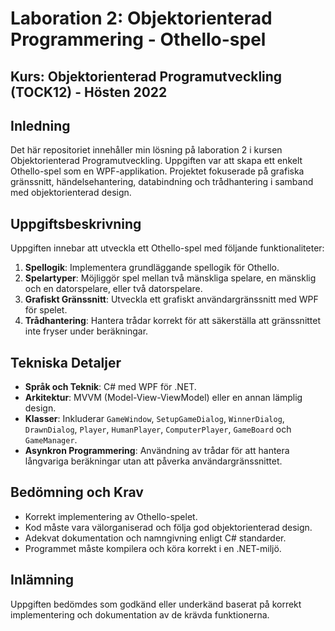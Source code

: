 # Laboration 2: Objektorienterad Programmering - Othello-spel

## Kurs: Objektorienterad Programutveckling (TOCK12) - Hösten 2022

## Inledning
Det här repositoriet innehåller min lösning på laboration 2 i kursen Objektorienterad Programutveckling. Uppgiften var att skapa ett enkelt Othello-spel som en WPF-applikation. Projektet fokuserade på grafiska gränssnitt, händelsehantering, databindning och trådhantering i samband med objektorienterad design.

## Uppgiftsbeskrivning
Uppgiften innebar att utveckla ett Othello-spel med följande funktionaliteter:
1. **Spellogik**: Implementera grundläggande spellogik för Othello.
2. **Spelartyper**: Möjliggör spel mellan två mänskliga spelare, en mänsklig och en datorspelare, eller två datorspelare.
3. **Grafiskt Gränssnitt**: Utveckla ett grafiskt användargränssnitt med WPF för spelet.
4. **Trådhantering**: Hantera trådar korrekt för att säkerställa att gränssnittet inte fryser under beräkningar.

## Tekniska Detaljer
- **Språk och Teknik**: C# med WPF för .NET.
- **Arkitektur**: MVVM (Model-View-ViewModel) eller en annan lämplig design.
- **Klasser**: Inkluderar `GameWindow`, `SetupGameDialog`, `WinnerDialog`, `DrawnDialog`, `Player`, `HumanPlayer`, `ComputerPlayer`, `GameBoard` och `GameManager`.
- **Asynkron Programmering**: Användning av trådar för att hantera långvariga beräkningar utan att påverka användargränssnittet.

## Bedömning och Krav
- Korrekt implementering av Othello-spelet.
- Kod måste vara välorganiserad och följa god objektorienterad design.
- Adekvat dokumentation och namngivning enligt C# standarder.
- Programmet måste kompilera och köra korrekt i en .NET-miljö.

## Inlämning
Uppgiften bedömdes som godkänd eller underkänd baserat på korrekt implementering och dokumentation av de krävda funktionerna.
